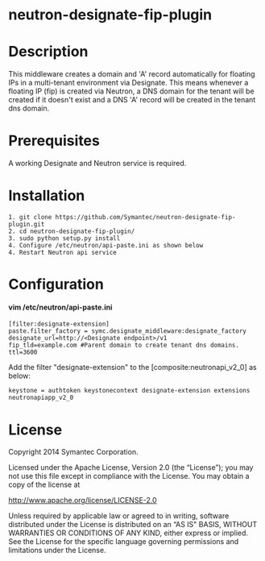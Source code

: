 neutron-designate-fip-plugin
============================

# Description

This middleware creates a domain and 'A' record automatically for floating IPs
in a multi-tenant environment via Designate. This means whenever a floating IP
(fip) is created via Neutron, a DNS domain for the tenant will be created if
it doesn't exist and a DNS 'A' record will be created in the tenant dns domain.

# Prerequisites

A working Designate and Neutron service is required.

# Installation

```
1. git clone https://github.com/Symantec/neutron-designate-fip-plugin.git
2. cd neutron-designate-fip-plugin/
3. sudo python setup.py install
4. Configure /etc/neutron/api-paste.ini as shown below
4. Restart Neutron api service
```

# Configuration

#### vim /etc/neutron/api-paste.ini

```
[filter:designate-extension]
paste.filter_factory = symc.designate_middleware:designate_factory
designate_url=http://<Designate endpoint>/v1
fip_tld=example.com #Parent domain to create tenant dns domains.
ttl=3600
```

Add the filter "designate-extension" to the [composite:neutronapi_v2_0] as
below:
```
keystone = authtoken keystonecontext designate-extension extensions neutronapiapp_v2_0
```

# License

Copyright 2014 Symantec Corporation.

Licensed under the Apache License, Version 2.0 (the “License”); you may not use
this file except in compliance with the License. You may obtain a copy of the
license at

http://www.apache.org/license/LICENSE-2.0

Unless required by applicable law or agreed to in writing, software distributed
under the License is distributed on an “AS IS" BASIS, WITHOUT WARRANTIES OR
CONDITIONS OF ANY KIND, either express or implied. See the License for the
specific language governing permissions and limitations under the License.
